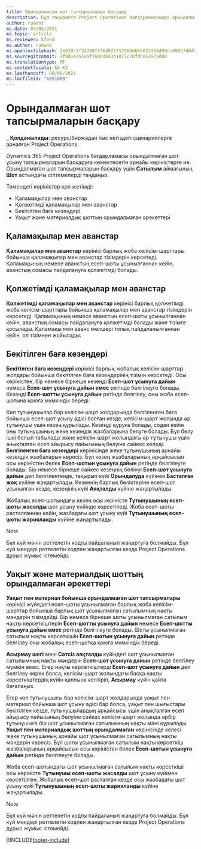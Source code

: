 ```yaml
---
title: Орындалмаған шот тапсырмаларын басқару
description: Бұл тақырыпта Project Operations бағдарламасында орындалмаған шот тапсырмаларын қалай көріп, жұмыс істеу керектігі туралы ақпарат берілген.
author: rumant
ms.date: 04/05/2021
ms.topic: article
ms.reviewer: kfend
ms.author: rumant
ms.openlocfilehash: 2e839c1f32248fff6d97271796666b5031f66490ccd98574045b770100bf379f
ms.sourcegitcommit: 7f8d1e7a16af769adb43d1877c28fdce53975db8
ms.translationtype: MT
ms.contentlocale: kk-KZ
ms.lasthandoff: 08/06/2021
ms.locfileid: "6991088"
---
```

# <a name="manage-billing-backlog"></a>Орындалмаған шот тапсырмаларын басқару

_ **Қолданылады:** ресурс/биржадан тыс негіздегі сценарийлерге арналған Project Operations

Dynamics 365 Project Operations бағдарламасы орындалмаған шот ұсыну тапсырмаларын басқаруға көмектесетін арнайы көріністерге ие. Орындалмаған шот тапсырмаларын басқару үшін **Сатылым** аймағының **Шот** астындағы сілтемелерді таңдаңыз. 

Төмендегі көріністер қол жетімді:

- Қаламақылар мен аванстар
- Қолжетімді қаламақылар мен аванстар
- Бекітілген баға кезеңдері
- Уақыт және материалдық шоттың орындалмаған әрекеттері

## <a name="retainers-and-advances"></a>Қаламақылар мен аванстар

**Қаламақылар мен аванстар** көрінісі барлық жоба келісім-шарттары бойынша қаламақылар мен аванстар тізімдерін көрсетеді. Қаламақының немесе аванстың есеп-шоты ұсынылғаннан кейін, аванстың сомасы пайдалануға қолжетімді болады.

## <a name="available-retainers-and-advances"></a>Қолжетімді қаламақылар мен аванстар

**Қолжетімді қаламақылар мен аванстар** көрінісі барлық қолжетімді жоба келісім-шарттары бойынша қаламақылар мен аванстар тізімдерін көрсетеді. Қаламақының немесе аванстың есеп-шоты ұсынылғаннан кейін, аванстың сомасы пайдалануға қолжетімді болады және тізімге қосылады. Қаламақы мен аванс мөлшері толық пайдаланылғаннан кейін, ол тізімнен жойылады.

## <a name="fixed-price-milestones"></a>Бекітілген баға кезеңдері

**Бекітілген баға кезеңдері** көрінісі барлық жобалық келісім-шарттар жолдары бойынша бекітілген баға кезеңдерінің тізімін көрсетеді. Осы көріністен, бір немесе бірнеше кезеңді **Есеп-шот ұсынуға дайын** немесе **Есеп-шот ұсынуға дайын емес** ретінде белгілеуге болады. Кезеңді **Есеп-шотты ұсынуға дайын** ретінде белгілеу, оны жоба есеп-шотына қоюға мүмкіндік береді.

Көп тұтынушылар бар келісім-шарт жолдарында белгіленген баға бойынша есеп-шот ұсыну әдісі болған кезде, келісім-шарт жолында әр тұтынушы үшін кезең құрылады. Кезеңді құруға болады, содан кейін оны тұтынушының жеке кезеңдік жазбаларына бөлуге болады. Бұл бөлу ішкі болып табылады және келісім-шарт жолындағы әр тұтынушы үшін анықталған есеп айырысу пайызының бөлуіне сәйкес келеді. **Белгіленген баға кезеңдері** көрінісінде жеке тұтынушының арнайы кезеңдік жазбаларын көресіз. Бұл кезең жазбаларының әрқайсысын осы көріністен бөлек **Есеп-шотын ұсынуға дайын** ретінде белгілеуге болады. Бір немесе бірнеше сәйкес кезеңнің бөлінуі **Есеп-шот ұсынуға дайын** деп белгіленгенде, тақырып күйі **Орындалуда** күйінен **Басталған жоқ** күйіне жаңартылады. Кезеңнің барлық бөліктеріне есеп-шот ұсынылған кезде, кезеңінің күйі **Аяқталды** күйіне жаңартылады.

Жобалық есеп-шотындағы кезең осы көріністе **Тұтынушының есеп-шоты жасалды** шот ұсыну күйінде көрсетіледі. Жоба есеп-шоты расталғаннан кейін, жазбадағы шот ұсыну күйі **Тұтынушының есеп-шоты жарияланды** күйіне жаңартылады. 

> [!NOTE] 
> Бұл күй мәнін реттелетін кодты пайдаланып жаңартуға болмайды. Бұл күй мәндері реттелетін кодпен жаңартылған кезде Project Operations дұрыс жұмыс істемейді.

## <a name="time-and-material-billing-backlog"></a>Уақыт және материалдық шоттың орындалмаған әрекеттері

**Уақыт пен материал бойынша орындалмаған шот тапсырмалары** көрінісі жүйедегі есеп-шоты ұсынылмаған барлық жоба келісім-шарттар бойынша барлық шот ұсынылмаған сатылымның нақты мәндерін тізімдейді. Бір немесе бірнеше шоты ұсынылмаған сатылым нақты көрсеткіштерін **Есеп-шотты ұсынуға дайын** немесе **Есеп-шотты ұсынуға дайын емес** ретінде белгілеуге болады. Шоты ұсынылмаған сатылым нақты көрсеткішін **Есеп-шотын ұсынуға дайын** ретінде белгілеу оны жобалық есеп-шотқа қоюға мүмкіндік береді.

**Асырмау шегі** мәні **Сәтсіз аяқталды** күйіндегі шот ұсынылмаған сатылымның нақты мәндерін **Есеп-шот ұсынуға дайын** ретінде белгілеу мүмкін емес. Егер нақты көрсеткіштерді **Есеп-шот ұсынуға дайын** деп белгілеу керек болса, келісім-шарт жолындағы басқа нақты көрсеткіштердің күйін қалпына келтіріп, **Асырмау** күйін қайта бағалаңыз.

Егер көп тұтынушысы бар келісім-шарт жолдарында уақыт пен материал бойынша шот ұсыну әдісі бар болса, уақыт пен шығыстары бекітілген кезде, тұтынушылардың әрқайсысы үшін анықталған есеп айырысу пайызының бөлуіне сәйкес келісім-шарт жолында әрбір тұтынушыға бір шот ұсынылмаған сатылымның нақты мәні құрылады. **Уақыт пен материалдық шоттың орындалмаған** көрінісінде келесі жеке тұтынушының арнайы шот ұсынылмаған сатылымның нақты мәндерін көресіз. Бұл шоты ұсынылмаған сатылым нақты көрсеткіш жазбаларының әрқайсысын осы көріністен бөлек **Есеп-шотын ұсынуға дайын** ретінде белгілеуге болады.

Жоба есеп-шотындағы шот ұсынылмаған сатылым нақты көрсеткіші осы көріністе **Тұтынушы есеп-шоты жасалды** шот ұсыну күйімен көрсетілген. Жобалық есеп-шот расталған кезде осы жазбадағы шот ұсыну күйі **Тұтынушының есеп-шоты жарияланды** күйіне жаңартылады. 

> [!NOTE] 
> Бұл күй мәнін реттелетін кодты пайдаланып жаңартуға болмайды. Бұл күй мәндері реттелетін кодпен жаңартылған кезде Project Operations дұрыс жұмыс істемейді.


[!INCLUDE[footer-include](../includes/footer-banner.md)]

